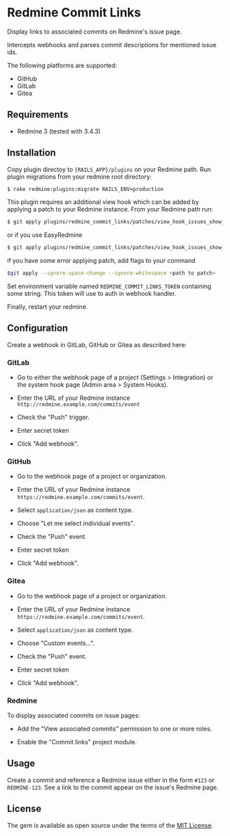 # Redmine Commit Links

Display links to associated commits on Redmine's issue page.

Intercepts webhooks and parses commit descriptions for mentioned issue ids.

The following platforms are supported:

* GitHub
* GitLab
* Gitea


## Requirements

* Redmine 3 (tested with 3.4.3)

## Installation

Copy plugin directoy to `{RAILS_APP}/plugins` on your Redmine
path. Run plugin migrations from your redmine root directory:

```bash
$ rake redmine:plugins:migrate RAILS_ENV=production
```

This plugin requires an additional view hook which can be added by
applying a patch to your Redmine instance. From your Redmine path run:

```bash
$ git apply plugins/redmine_commit_links/patches/view_hook_issues_show_after_details_redmine_3.4.patch
```

or if you use EasyRedmine
```bash
$ git apply plugins/redmine_commit_links/patches/view_hook_issues_show_after_details_easyredmine.patch
```

if you have some error applying patch, add flags to your command
```bash
$git apply --ignore-space-change --ignore-whitespace <path to patch>
```

Set environment variable named `REDMINE_COMMIT_LINKS_TOKEN` containing some string.
This token will use to auth in webhook handler.

Finally, restart your redmine.


## Configuration

Create a webhook in GitLab, GitHub or Gitea as described here:

### GitLab

* Go to either the webhook page of a project (Settings > Integration)
  or the system hook page (Admin area > System Hooks).

* Enter the URL of your Redmine instance
  `http://redmine.example.com/commits/event`

* Check the "Push" trigger.

* Enter secret token

* Click "Add webhook".

### GitHub

* Go to the webhook page of a project or organization.

* Enter the URL of your Redmine instance
  `https://redmine.example.com/commits/event`.

* Select `application/json` as content type.

* Choose "Let me select individual events".

* Check the "Push" event.

* Enter secret token

* Click "Add webhook".

### Gitea

* Go to the webhook page of a project or organization.

* Enter the URL of your Redmine instance
  `https://redmine.example.com/commits/event`.

* Select `application/json` as content type.

* Choose "Custom events...".

* Check the "Push" event.

* Enter secret token

* Click "Add webhook".

### Redmine

To display associated commits on issue pages:

* Add the "View associated commits" permission to one or more
  roles.

* Enable the "Commit links" project module.


## Usage

Create a commit and reference a Redmine issue either in the
form `#123` or `REDMINE-123`. See a link to the commit appear
on the issue's Redmine page.

## License

The gem is available as open source under the terms of the
[MIT License](http://opensource.org/licenses/MIT).
